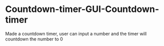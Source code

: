 # Countdown-timer-GUI-Countdown-timer
Made a countdown timer, user can input a number and the timer will countdown the number to 0 
